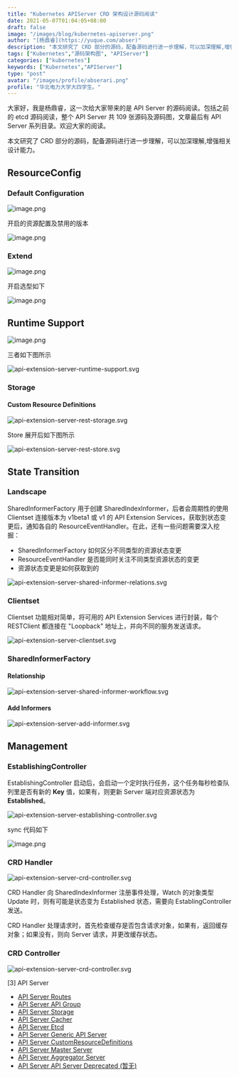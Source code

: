 ```yaml
---
title: "Kubernetes APIServer CRD 架构设计源码阅读"
date: 2021-05-07T01:04:05+08:00
draft: false
image: "/images/blog/kubernetes-apiserver.png"
author: "[杨鼎睿](https://yuque.com/abser)"
description: "本文研究了 CRD 部分的源码，配备源码进行进一步理解，可以加深理解,增强相关设计能力。"
tags: ["Kubernetes","源码架构图", "APIServer"]
categories: ["kubernetes"]
keywords: ["Kubernetes","APIServer"]
type: "post"
avatar: "/images/profile/abserari.png"
profile: "华北电力大学大四学生。"
---
```


大家好，我是杨鼎睿，这一次给大家带来的是 API Server 的源码阅读。包括之前的 etcd 源码阅读，整个 API Server 共 109 张源码及源码图，文章最后有 API Server 系列目录。欢迎大家的阅读。

本文研究了 CRD 部分的源码，配备源码进行进一步理解，可以加深理解,增强相关设计能力。
<a name="xf3LO"></a>
## ResourceConfig
<a name="QYCr2"></a>
### Default Configuration
![image.png](60.png)

开启的资源配置及禁用的版本

![image.png](61.png)
<a name="LOxzI"></a>
### Extend
![image.png](62.png)

开启选型如下

![image.png](63.png)
<a name="NhBCq"></a>
## Runtime Support
![image.png](64.png)

三者如下图所示

![api-extension-server-runtime-support.svg](65.png)
<a name="DLVy2"></a>
### Storage
<a name="jQwIO"></a>
#### Custom Resource Definitions
![api-extension-server-rest-storage.svg](66.png)

Store 展开后如下图所示

![api-extension-server-rest-store.svg](67.png)
<a name="MybMk"></a>
## State Transition
<a name="GIGk4"></a>
### Landscape
SharedInformerFactory 用于创建 SharedIndexInformer，后者会周期性的使用 Clientset 连接版本为 v1beta1 或 v1 的 API Extension Services，获取到状态变更后，通知各自的 ResourceEventHandler。在此，还有一些问题需要深入挖掘：

- SharedInformerFactory 如何区分不同类型的资源状态变更
- ResourceEventHandler 是否能同时关注不同类型资源状态的变更
- 资源状态变更是如何获取到的

![api-extension-server-shared-informer-relations.svg](68.png)
<a name="igKGO"></a>
### Clientset
Clientset 功能相对简单，将可用的 API Extension Services 进行封装，每个 RESTClient 都连接在 "Loopback" 地址上，并向不同的服务发送请求。

![api-extension-server-clientset.svg](69.png)
<a name="cztie"></a>
### SharedInformerFactory
<a name="dmGqy"></a>
#### Relationship
![api-extension-server-shared-informer-workflow.svg](70.png)
<a name="rPiVD"></a>
#### Add Informers
![api-extension-server-add-informer.svg](71.png)
<a name="UxEsp"></a>
## Management
<a name="8yLAq"></a>
### EstablishingController
EstablishingController 启动后，会启动一个定时执行任务，这个任务每秒检查队列里是否有新的 **Key** 值，如果有，则更新 Server 端对应资源状态为 **Established**。

![api-extension-server-establishing-controller.svg](72.png)

sync 代码如下

![image.png](73.png)
<a name="d5OMP"></a>
### CRD Handler
![api-extension-server-crd-controller.svg](74.png)

CRD Handler 向 SharedIndexInformer 注册事件处理，Watch 的对象类型 Update 时，则有可能是状态变为 Established 状态，需要向 EstablingController 发送。

CRD Handler 处理请求时，首先检查缓存是否包含请求对象，如果有，返回缓存对象；如果没有，则向 Server 请求，并更改缓存状态。
<a name="cUXkp"></a>
### CRD Controller
![api-extension-server-crd-controller.svg](75.png)

[3] API Server
- [API Server Routes](/blog/kubernetes-apiserver-route/)
- [API Server API Group](/blog/kubernetes-apiserver-apigroup/)
- [API Server Storage](/blog/kubernetes-apiserver-storage/)
- [API Server Cacher](/blog/kubernetes-apiserver-cacher/)
- [API Server Etcd](/blog/kubernetes-apiserver-etcd/)
- [API Server Generic API Server](/blog/kubernetes-apiserver-generic-api-server/)
- [API Server CustomResourceDefinitions](/blog/kubernetes-apiserver-crd/)
- [API Server Master Server](/blog/kubernetes-apiserver-master-server/)
- [API Server Aggregator Server](/blog/kubernetes-apiserver-aggregator-server/)
- [API Server API Server Deprecated (暂无)](/blog/kubernetes-apiserver-route/)